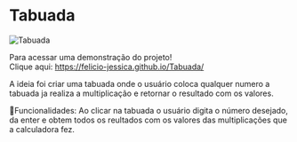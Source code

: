 # Tabuada<br/>
![Tabuada](https://user-images.githubusercontent.com/63489212/236650968-29fb9ea7-c4ee-4374-8009-3a424ed37ea3.png)<br/>

Para acessar uma demonstração do projeto!<br/>
Clique aqui: https://felicio-jessica.github.io/Tabuada/<br/>

A ideia foi criar uma tabuada onde o usuário coloca qualquer numero a tabuada ja realiza a multiplicação e retornar o resultado com os valores.<br/>

📜Funcionalidades: Ao clicar na tabuada o usuário digita o número desejado, da enter e obtem todos os reultados com os valores das multiplicações que a calculadora fez.
